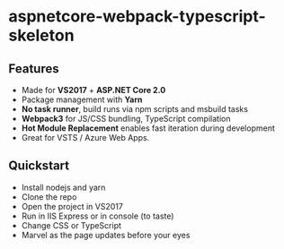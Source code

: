 ﻿# aspnetcore-webpack-typescript-skeleton

## Features

* Made for **VS2017** + **ASP.NET Core 2.0**
* Package management with **Yarn**
* **No task runner**, build runs via npm scripts and msbuild tasks
* **Webpack3** for JS/CSS bundling, TypeScript compilation
* **Hot Module Replacement** enables fast iteration during development
* Great for VSTS / Azure Web Apps.

## Quickstart

* Install nodejs and yarn
* Clone the repo
* Open the project in VS2017
* Run in IIS Express or in console (to taste)
* Change CSS or TypeScript
* Marvel as the page updates before your eyes
